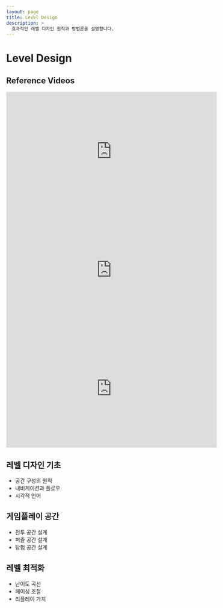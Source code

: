 ```yaml
---
layout: page
title: Level Design
description: >
  효과적인 레벨 디자인 원칙과 방법론을 설명합니다.
---
```


# Level Design

## Reference Videos
<iframe width="560" height="315" src="https://www.youtube.com/embed/RwlnCn2EB9o" frameborder="0" allow="accelerometer; autoplay; clipboard-write; encrypted-media; gyroscope; picture-in-picture" allowfullscreen></iframe>

<iframe width="560" height="315" src="https://www.youtube.com/embed/dBmIkEvEBtA" frameborder="0" allow="accelerometer; autoplay; clipboard-write; encrypted-media; gyroscope; picture-in-picture" allowfullscreen></iframe>

<iframe width="560" height="315" src="https://www.youtube.com/embed/MMggqenxuZc" frameborder="0" allow="accelerometer; autoplay; clipboard-write; encrypted-media; gyroscope; picture-in-picture" allowfullscreen></iframe>

## 레벨 디자인 기초
- 공간 구성의 원칙
- 내비게이션과 플로우
- 시각적 언어

## 게임플레이 공간
- 전투 공간 설계
- 퍼즐 공간 설계
- 탐험 공간 설계

## 레벨 최적화
- 난이도 곡선
- 페이싱 조절
- 리플레이 가치 